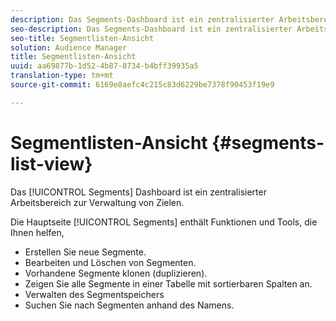 ```yaml
---
description: Das Segments-Dashboard ist ein zentralisierter Arbeitsbereich zum Verwalten von Zielen.
seo-description: Das Segments-Dashboard ist ein zentralisierter Arbeitsbereich zum Verwalten von Zielen.
seo-title: Segmentlisten-Ansicht
solution: Audience Manager
title: Segmentlisten-Ansicht
uuid: aa69877b-1d52-4b87-8734-b4bff39935a5
translation-type: tm+mt
source-git-commit: 6169e8aefc4c215c83d6229be7378f90453f19e9

---
```



# Segmentlisten-Ansicht {#segments-list-view}

Das [!UICONTROL Segments] Dashboard ist ein zentralisierter Arbeitsbereich zur Verwaltung von Zielen.

Die Hauptseite [!UICONTROL Segments] enthält Funktionen und Tools, die Ihnen helfen,

* Erstellen Sie neue Segmente.
* Bearbeiten und Löschen von Segmenten.
* Vorhandene Segmente klonen (duplizieren).
* Zeigen Sie alle Segmente in einer Tabelle mit sortierbaren Spalten an.
* Verwalten des Segmentspeichers
* Suchen Sie nach Segmenten anhand des Namens.